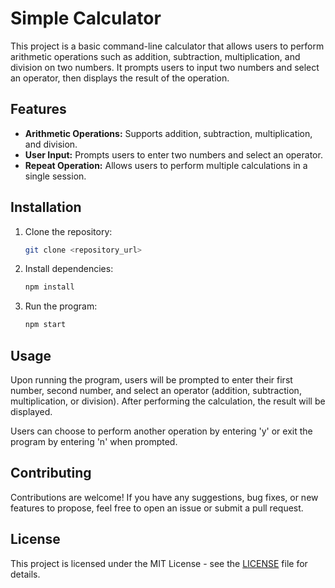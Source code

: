 
# Simple Calculator

This project is a basic command-line calculator that allows users to perform arithmetic operations such as addition, subtraction, multiplication, and division on two numbers. It prompts users to input two numbers and select an operator, then displays the result of the operation.

## Features

- **Arithmetic Operations:** Supports addition, subtraction, multiplication, and division.
- **User Input:** Prompts users to enter two numbers and select an operator.
- **Repeat Operation:** Allows users to perform multiple calculations in a single session.

## Installation

1. Clone the repository:

   ```bash
   git clone <repository_url>
   ```

2. Install dependencies:

   ```bash
   npm install
   ```

3. Run the program:

   ```bash
   npm start
   ```

## Usage

Upon running the program, users will be prompted to enter their first number, second number, and select an operator (addition, subtraction, multiplication, or division). After performing the calculation, the result will be displayed.

Users can choose to perform another operation by entering 'y' or exit the program by entering 'n' when prompted.

## Contributing

Contributions are welcome! If you have any suggestions, bug fixes, or new features to propose, feel free to open an issue or submit a pull request.

## License

This project is licensed under the MIT License - see the [LICENSE](LICENSE) file for details.
